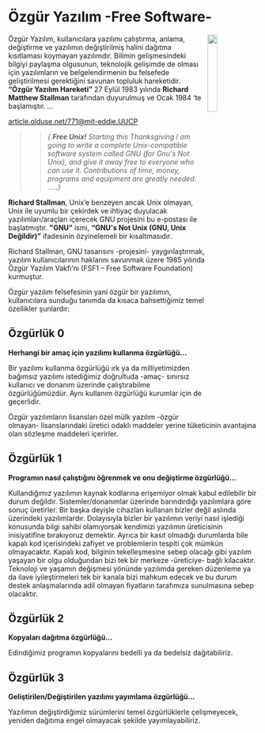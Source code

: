 # Özgür Yazılım -Free Software-

<img align="right" width="20%" src="https://www.gnu.org/graphics/heckert_gnu.transp.small.png"> 

Özgür Yazılım, kullanıcılara yazılımı çalıştırma, anlama, değiştirme ve yazılımın değiştirilmiş  halini dağıtma kısıtlaması koymayan yazılımdır. Bilimin gelişmesindeki bilgiyi paylaşma olgusunun, teknolojik gelişimde de olması için yazılımların ve belgelendirmenin bu felsefede geliştirilmesi gerektiğini savunan topluluk hareketidir. **“Özgür Yazılım Hareketi”**  27 Eylül 1983 yılında **Richard Matthew Stallman** tarafından duyurulmuş ve Ocak 1984 ‘te başlamıştır. ...

[article.olduse.net/771@mit-eddie.UUCP](http://article.olduse.net/771@mit-eddie.UUCP)


>>_{ **Free Unix!**
Starting this Thanksgiving I am going to write a complete Unix-compatible software system called GNU (for Gnu's Not Unix), and give it away free to everyone who can use it. Contri­butions of time, money, programs and equipment are greatly needed. .....}_

**Richard Stallman**, Unix’e benzeyen ancak Unix olmayan, Unix ile uyumlu bir çekirdek ve ihtiyaç duyulacak yazılımları/araçları içerecek GNU projesini bu e-postası ile  başlatmıştır. **"GNU”** ismi, **“GNU's Not Unix (GNU, Unix Değildir)”** ifadesinin özyinelemeli bir kısaltmasıdır. 

Richard Stallman, GNU tasarısını -projesini- yaygınlaştırmak, yazılım kullanıcılarının haklarını savunmak üzere 1985 yılında Özgür Yazılım Vakfı’nı  (FSF1 – Free Software Foundation) kurmuştur.

Özgür yazılım felsefesinin yani özgür bir yazılımın, kullanıcılara sunduğu tanımda da kısaca bahsettiğimiz temel özellikler şunlardır:


## Özgürlük 0 
**Herhangi bir amaç için yazılımı kullanma özgürlüğü...**

Bir yazılımı kullanma özgürlüğü ırk ya da milliyetimizden bağımsız yazılımı istediğimiz doğrultuda -amaç- sınırsız kullanıcı ve donanım üzerinde çalıştırabilme özgürlüğümüzdür. Aynı kullanım özgürlüğü kurumlar için de geçerlidir. 

Özgür yazılımların lisansları özel mülk yazılım -özgür olmayan- lisanslarındaki üretici odaklı maddeler yerine tüketicinin avantajına olan sözleşme maddeleri içerirler.

## Özgürlük 1 
**Programın nasıl çalıştığını öğrenmek ve onu değiştirme özgürlüğü...**

Kullandığımız yazılımın kaynak kodlarına erişemiyor olmak kabul edilebilir bir durum değildir. Sistemler/donanımlar üzerinde barındırdığı yazılımlara göre sonuç üretirler. Bir başka deyişle cihazları kullanan bizler değil aslında üzerindeki yazılımlardır. Dolayısıyla bizler bir yazılımın veriyi nasıl işlediği konusunda bilgi sahibi olamıyorsak kendimizi yazılımın üreticisinin inisiyatifine bırakıyoruz demektir. Ayrıca bir kasıt olmadığı durumlarda bile kapalı kod içerisindeki zafiyet ve problemlerin tespiti çok mümkün olmayacaktır.
Kapalı kod, bilginin tekelleşmesine sebep olacağı gibi yazılım yaşayan bir olgu olduğundan bizi tek bir merkeze -üreticiye- bağlı kılacaktır. Teknoloji ve yaşamın değişmesi yönünde yazılımda gereken düzenleme ya da ilave iyileştirmeleri tek bir kanala bizi mahkum edecek ve bu durum destek anlaşmalarında adil olmayan fiyatların tarafımıza sunulmasına sebep olacaktır.

## Özgürlük 2

**Kopyaları dağıtma özgürlüğü...**

Edindiğimiz programın kopyalarını bedelli ya da bedelsiz dağıtabiliriz. 

## Özgürlük 3

**Geliştirilen/Değiştirilen yazılımı yayımlama özgürlüğü...**

Yazılımın değiştirdiğimiz sürümlerini temel özgürlüklerle çelişmeyecek, yeniden dağıtıma engel olmayacak şekilde yayımlayabiliriz. 